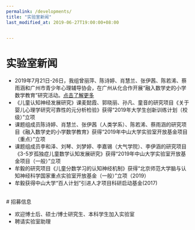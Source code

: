 ```yaml
---
permalink: /developments/
title: "实验室新闻"
last_modified_at: 2019-06-27T19:00:00+08:00


---
```


# 实验室新闻
- 2019年7月21日-26日，我组曾丽萍、陈诗婷、肖慧兰、张伊茜、陈若浠、蔡雨涵和广州市青少年心理辅导协会，在广州从化合作开展“融入数学史的小学数学教育”研究活动。[点击了解更多](/news/2019-07-27/)
- 《儿童认知神经发展研究》课麦懿霞、郭晓丽、孙凡、童音的研究项目《关于婴儿心理学研究可靠性的元分析检验》获得“2019年大学生创新训练计划（校级）”立项
- 课题组成员陈诗婷、肖慧兰、张伊茜（人类学系）、陈若浠、蔡雨涵的研究项目《融入数学史的小学数学教育》获得“2019年中山大学实验室开放基金项目（重点）”立项
- 课题组成员李和泽、刘琴、刘梦婷、李嘉锡（大气学院）、李伊涵的研究项目《3-5岁孤独症儿童数学认知发展研究》获得“2019年中山大学实验室开放基金项目（一般）”立项
- 牟毅的研究项目《儿童分数学习的认知神经机制》获得“北京师范大学脑与认知神经科学国家重点实验室开放基金（一般）”立项（2019）
- 牟毅获得中山大学“百人计划”引进人才项目科研启动基金(2017)


<br>
# 招募信息

- 欢迎博士后、硕士/博士研究生、本科学生加入实验室
- 聘请实验室助理
